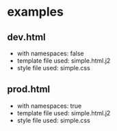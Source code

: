 # examples

## dev.html

* with namespaces: false
* template file used: simple.html.j2
* style file used: simple.css

## prod.html

* with namespaces: true
* template file used: simple.html.j2
* style file used: simple.css
